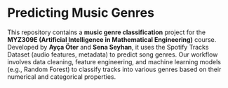 # Predicting Music Genres

This repository contains a **music genre classification** project for the **MYZ309E (Artificial Intelligence in Mathematical Engineering)** course. Developed by **Ayça Öter** and **Sena Seyhan**, it uses the Spotify Tracks Dataset (audio features, metadata) to predict song genres. Our workflow involves data cleaning, feature engineering, and machine learning models (e.g., Random Forest) to classify tracks into various genres based on their numerical and categorical properties.
